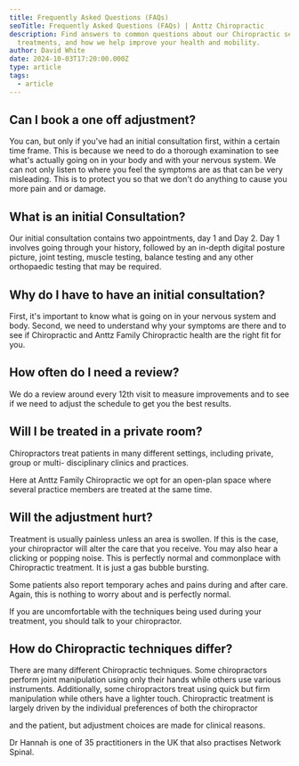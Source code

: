```yaml
---
title: Frequently Asked Questions (FAQs)
seoTitle: Frequently Asked Questions (FAQs) | Anttz Chiropractic
description: Find answers to common questions about our Chiropractic services,
  treatments, and how we help improve your health and mobility.
author: David White
date: 2024-10-03T17:20:00.000Z
type: article
tags:
  - article
---
```

## Can I book a one off adjustment?

You can, but only if you've had an initial consultation first, within a certain time frame. This is because we need to do a thorough examination to see what's actually going on in your body and with your nervous system. We can not only listen to where you feel the symptoms are as that can be very misleading. This is to protect you so that we don't do anything to cause you more pain and or damage.

## What is an initial Consultation?

Our initial consultation contains two appointments, day 1 and Day 2. Day 1 involves going through your history, followed by an in-depth digital posture picture, joint testing, muscle testing, balance testing and any other orthopaedic testing that may be required.

## Why do I have to have an initial consultation?

First, it's important to know what is going on in your nervous system and body. Second, we need to understand why your symptoms are there and to see if Chiropractic and Anttz Family Chiropractic health are the right fit for you.

## How often do I need a review?

We do a review around every 12th visit to measure improvements and to see if we need to adjust the schedule to get you the best results.

## Will I be treated in a private room?

Chiropractors treat patients in many different settings, including private, group or multi- disciplinary clinics and practices.

Here at Anttz Family Chiropractic we opt for an open-plan space where several practice members are treated at the same time.

## Will the adjustment hurt?

Treatment is usually painless unless an area is swollen. If this is the case, your chiropractor will alter the care that you receive. You may also hear a clicking or popping noise. This is perfectly normal and commonplace with Chiropractic treatment. It is just a gas bubble bursting.

Some patients also report temporary aches and pains during and after care. Again, this is nothing to worry about and is perfectly normal.

If you are uncomfortable with the techniques being used during your treatment, you should talk to your chiropractor.

## How do Chiropractic techniques differ?

There are many different Chiropractic techniques. Some chiropractors perform joint manipulation using only their hands while others use various instruments. Additionally, some chiropractors treat using quick but firm manipulation while others have a lighter touch. Chiropractic treatment is largely driven by the individual preferences of both the chiropractor

and the patient, but adjustment choices are made for clinical reasons.

Dr Hannah is one of 35 practitioners in the UK that also practises Network Spinal.
